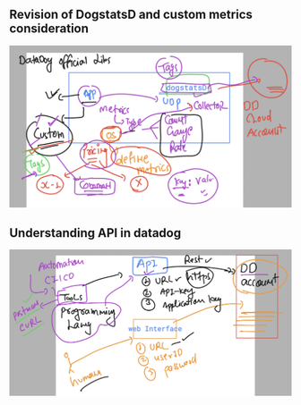 ## Revision of DogstatsD and custom metrics consideration 

<img src="dogs.png">

## Understanding API in datadog 

<img src="datadogapi.png">

